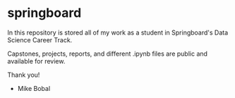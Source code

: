 # springboard

In this repository is stored all of my work as a student in Springboard's Data Science Career Track.

Capstones, projects, reports, and different .ipynb files are public and available for review.

Thank you!

- Mike Bobal
